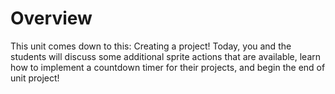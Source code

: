 # Overview

This unit comes down to this: Creating a project! Today, you and the students will discuss some additional sprite actions that are available, learn how to implement a countdown timer for their projects, and begin the end of unit project!

